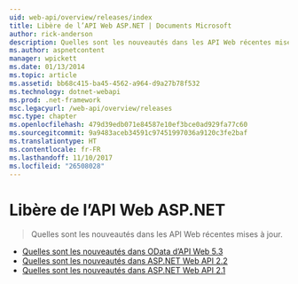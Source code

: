 ```yaml
---
uid: web-api/overview/releases/index
title: Libère de l’API Web ASP.NET | Documents Microsoft
author: rick-anderson
description: Quelles sont les nouveautés dans les API Web récentes mises à jour.
ms.author: aspnetcontent
manager: wpickett
ms.date: 01/13/2014
ms.topic: article
ms.assetid: bb68c415-ba45-4562-a964-d9a27b78f532
ms.technology: dotnet-webapi
ms.prod: .net-framework
msc.legacyurl: /web-api/overview/releases
msc.type: chapter
ms.openlocfilehash: 479d39edb071e84587e10ef3bce0ad929fa77c60
ms.sourcegitcommit: 9a9483aceb34591c97451997036a9120c3fe2baf
ms.translationtype: HT
ms.contentlocale: fr-FR
ms.lasthandoff: 11/10/2017
ms.locfileid: "26508028"
---
```

<a name="aspnet-web-api-releases"></a>Libère de l’API Web ASP.NET
====================
> Quelles sont les nouveautés dans les API Web récentes mises à jour.


- [Quelles sont les nouveautés dans OData d’API Web 5.3](whats-new-in-aspnet-web-api-odata-53.md)
- [Quelles sont les nouveautés dans ASP.NET Web API 2.2](whats-new-in-aspnet-web-api-22.md)
- [Quelles sont les nouveautés dans ASP.NET Web API 2.1](whats-new-in-aspnet-web-api-21.md)

